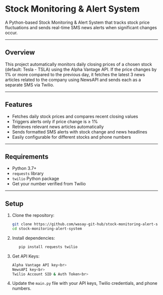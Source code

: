 # Stock Monitoring & Alert System

A Python-based Stock Monitoring & Alert System that tracks stock price fluctuations and sends real-time SMS news alerts when significant changes occur.

---

## Overview

This project automatically monitors daily closing prices of a chosen stock (default: Tesla - TSLA) using the Alpha Vantage API. If the price changes by 1% or more compared to the previous day, it fetches the latest 3 news articles related to the company using NewsAPI and sends each as a separate SMS via Twilio.

---

## Features

- Fetches daily stock prices and compares recent closing values
- Triggers alerts only if price change is ≥ 1%
- Retrieves relevant news articles automatically
- Sends formatted SMS alerts with stock change and news headlines
- Easily configurable for different stocks and phone numbers

---

## Requirements

- Python 3.7+
- `requests` library
- `twilio` Python package
- Get your number verified from Twilio
---

## Setup

1. Clone the repository:
   ```bash
   git clone https://github.com/wasay-git-hub/stock-monitoring-alert-system.git
   cd stock-monitoring-alert-system
   ```
   
2. Install dependencies:
   ```bash
      pip install requests twilio
   ```

3. Get API Keys:
   ```bash
   Alpha Vantage API key<br>
   NewsAPI key<br>
   Twilio Account SID & Auth Token<br>
   ```
   
4. Update the `main.py` file with your API keys, Twilio credentials, and phone numbers.
